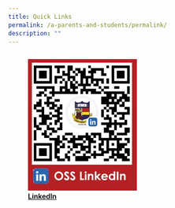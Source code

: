 ```yaml
---
title: Quick Links
permalink: /a-parents-and-students/permalink/
description: ""
---
```

<div>


<div style="float: left">

<a href="/cca/Uniformed-Groups/nccs/">
	
<figure>
<img style="width:100%;height:50%" src="/images/Media/Photo%20Gallery/Quick%20Links/picture1.jpg">
<figcaption> <strong> LinkedIn </strong> </figcaption> </figure>

</a>

</div>

<div>

</div>

</div>

